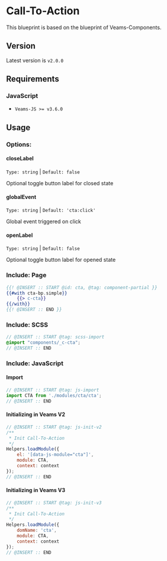 # Call-To-Action

This blueprint is based on the blueprint of Veams-Components.

## Version

Latest version is ```v2.0.0```

## Requirements

### JavaScript
- `Veams-JS >= v3.6.0`

## Usage

### Options:

#### closeLabel
`Type: string` | `Default: false`

Optional toggle button label for closed state

#### globalEvent
`Type: string` | `Default: 'cta:click'`

Global event triggered on click

#### openLabel
`Type: string` | `Default: false`

Optional toggle button label for opened state

### Include: Page

``` hbs
{{! @INSERT :: START @id: cta, @tag: component-partial }}
{{#with cta-bp.simple}}
	{{> c-cta}}
{{/with}}
{{! @INSERT :: END }}
```

### Include: SCSS

``` scss
// @INSERT :: START @tag: scss-import
@import "components/_c-cta";
// @INSERT :: END
```

### Include: JavaScript

#### Import
``` js
// @INSERT :: START @tag: js-import
import CTA from './modules/cta/cta';
// @INSERT :: END
```

#### Initializing in Veams V2
``` js
// @INSERT :: START @tag: js-init-v2
/**
 * Init Call-To-Action
 */
Helpers.loadModule({
	el: '[data-js-module="cta"]',
	module: CTA,
	context: context
});
// @INSERT :: END
```

#### Initializing in Veams V3
``` js
// @INSERT :: START @tag: js-init-v3
/**
 * Init Call-To-Action
 */
Helpers.loadModule({
	domName: 'cta',
	module: CTA,
	context: context
});
// @INSERT :: END
```
